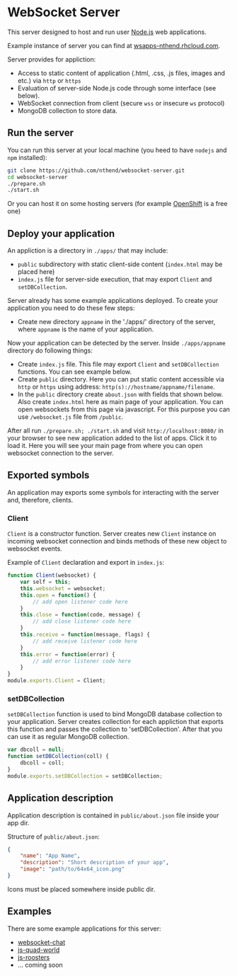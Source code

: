 # WebSocket Server

This server designed to host and run user [Node.js](https://nodejs.org/) web applications.

Example instance of server you can find at [wsapps-nthend.rhcloud.com](http://wsapps-nthend.rhcloud.com/). 

Server provides for appliction:
* Access to static content of application (.html, .css, .js files, images and etc.) via `http` or `https`
* Evaluation of server-side Node.js code through some interface (see below).
* WebSocket connection from client (secure `wss` or insecure `ws` protocol)
* MongoDB collection to store data.

## Run the server

You can run this server at your local machine (you heed to have `nodejs` and `npm` installed):
```bash
git clone https://github.com/nthend/websocket-server.git
cd websocket-server
./prepare.sh
./start.sh
```

Or you can host it on some hosting servers (for example [OpenShift](https://www.openshift.com/) is a free one)

## Deploy your application

An appliction is a directory in `./apps/` that may include:
* `public` subdirectory with static client-side content (`index.html` may be placed here)
* `index.js` file for server-side execution, that may export `Client` and `setDBCollection`.

Server already has some example applications deployed.
To create your application you need to do these few steps:

* Create new directory `appname` in the './apps/' directory of the server, where `appname` is the name of your application.

Now your application can be detected by the server. Inside `./apps/appname` directory do following things:

* Create `index.js` file. This file may export `Client` and `setDBCollection` functions. You can see example below. 
* Create `public` directory. Here you can put static content accessible via `http` or `https` using address: `http(s)://hostname/appname/filename`. 
* In the `public` directory create `about.json` with fields that shown below. Also create `index.html` here as main page of your application. You can open websockets from this page via javascript. For this purpose you can use `/websocket.js` file from `/public`.

After all run `./prepare.sh; ./start.sh` and visit `http://localhost:8080/` in your browser to see new application added to the list of apps. Click it to load it. Here you will see your main page from where you can open websocket connection to the server.

## Exported symbols

An application may exports some symbols for interacting with the server and, therefore, clients.

### Client

`Client` is a constructor function. Server creates new `Client` instance on incoming websocket connection and binds methods of these new object to websocket events.

Example of `Client` declaration and export in `index.js`:
```javascript
function Client(websocket) {
	var self = this;
	this.websocket = websocket;
	this.open = function() {
		// add open listener code here
	}
	this.close = function(code, message) {
		// add close listener code here
	}
	this.receive = function(message, flags) {
		// add receive listener code here
	}
	this.error = function(error) {
		// add error listener code here
	}
}
module.exports.Client = Client;
```

### setDBCollection

`setDBCollection` function is used to bind MongoDB database collection to your application. Server creates collection for each appliction that exports this function and passes the collection to 'setDBCollection'. After that you can use it as regular MongoDB collection.

```javascript
var dbcoll = null;
function setDBCollection(coll) {
	dbcoll = coll;
}
module.exports.setDBCollection = setDBCollection;
```

## Application description

Application description is contained in `public/about.json` file inside your app dir. 

Structure of `public/about.json`:
```json
{
	"name": "App Name",
	"description": "Short description of your app",
	"image": "path/to/64x64_icon.png"
}
```
Icons must be placed somewhere inside public dir.

## Examples

There are some example applications for this server:
* [websocket-chat](https://github.com/nthend/websocket-chat)
* [js-quad-world](https://github.com/nthend/js-quad-world)
* [js-roosters](https://github.com/nthend/js-roosters)
* ... coming soon
